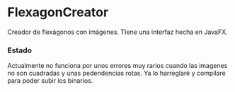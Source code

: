 # FlexagonCreator
Creador de flexágonos con imágenes. TIene una interfaz hecha en JavaFX.

### Estado
Actualmente no funciona por unos errores muy rarios cuando las imagenes no son cuadradas y unas pedendencias rotas. Ya lo harreglaré y compilare para poder subir los binarios.

